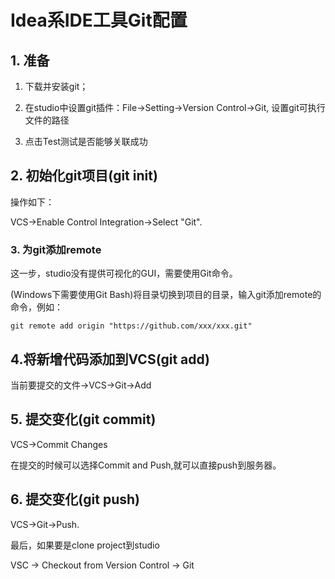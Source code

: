 # Idea系IDE工具Git配置

## 1. 准备

1. 下载并安装git；

2. 在studio中设置git插件：File->Setting->Version Control->Git, 设置git可执行文件的路径

3. 点击Test测试是否能够关联成功

## 2. 初始化git项目(git init)

操作如下：

VCS->Enable Control Integration->Select "Git".

### 3. 为git添加remote

这一步，studio没有提供可视化的GUI，需要使用Git命令。

(Windows下需要使用Git Bash)将目录切换到项目的目录，输入git添加remote的命令，例如：

```
git remote add origin "https://github.com/xxx/xxx.git"
```

## 4.将新增代码添加到VCS(git add)

当前要提交的文件->VCS->Git->Add

## 5. 提交变化(git commit)

VCS->Commit Changes

在提交的时候可以选择Commit and Push,就可以直接push到服务器。

## 6. 提交变化(git push)

VCS->Git->Push.

最后，如果要是clone project到studio

VSC -> Checkout from Version Control -> Git